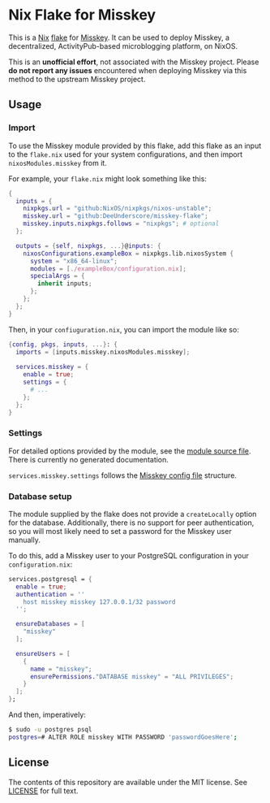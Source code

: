# Nix Flake for Misskey

This is a [Nix](https://nixos.org/) [flake](https://nixos.wiki/wiki/Flakes) for
[Misskey](https://join.misskey.page/en-US/). It can be used to deploy Misskey,
a decentralized, ActivityPub-based microblogging platform, on NixOS.

This is an **unofficial effort**, not associated with the Misskey project.
Please **do not report any issues** encountered when deploying Misskey via this
method to the upstream Misskey project.

## Usage

### Import
To use the Misskey module provided by this flake, add this flake as an input to
the `flake.nix` used for your system configurations, and then import
`nixosModules.misskey` from it.

For example, your `flake.nix` might look something like this:

```nix
{
  inputs = {
    nixpkgs.url = "github:NixOS/nixpkgs/nixos-unstable";
    misskey.url = "github:DeeUnderscore/misskey-flake";
    misskey.inputs.nixpkgs.follows = "nixpkgs"; # optional
  };

  outputs = {self, nixpkgs, ...}@inputs: {
    nixosConfigurations.exampleBox = nixpkgs.lib.nixosSystem {
      system = "x86_64-linux";
      modules = [./exampleBox/configuration.nix];
      specialArgs = { 
        inherit inputs;
      };
    };
  };
}
```

Then, in your `confiuguration.nix`, you can import the module like so:

```nix
{config, pkgs, inputs, ...}: {
  imports = [inputs.misskey.nixosModules.misskey];
  
  services.misskey = {
    enable = true;
    settings = {
      # ...
    };
  };
}
```

### Settings 
For detailed options provided by the module, see the
[module source file](./module.nix). There is currently no generated
documentation. 

`services.misskey.settings` follows the
[Misskey config file](https://github.com/misskey-dev/misskey/blob/develop/.config/example.yml)
structure. 

### Database setup
The module supplied by the flake does not provide a `createLocally` option for
the database. Additionally, there is no support for peer authentication, so you
will most likely need to set a password for the Misskey user manually.

To do this, add a Misskey user to your PostgreSQL configuration in your
`configuration.nix`:

```nix
services.postgresql = {
  enable = true;
  authentication = ''
    host misskey misskey 127.0.0.1/32 password
  '';

  ensureDatabases = [
    "misskey"
  ];

  ensureUsers = [
    {
      name = "misskey";
      ensurePermissions."DATABASE misskey" = "ALL PRIVILEGES";
    }
  ];
};
```

And then, imperatively:

```sh
$ sudo -u postgres psql 
postgres=# ALTER ROLE misskey WITH PASSWORD 'passwordGoesHere';
```

## License
The contents of this repository are available under the MIT license. See
[LICENSE](./LICENSE) for full text.
